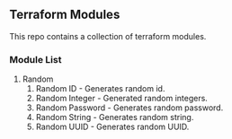 ## Terraform Modules
This repo contains a collection of terraform modules.

### Module List
1. Random
    1. Random ID - Generates random id.
    2. Random Integer - Generated random integers.
    3. Random Password - Generates random password.
    4. Random String - Generates random string.
    5. Random UUID - Generates random UUID.

